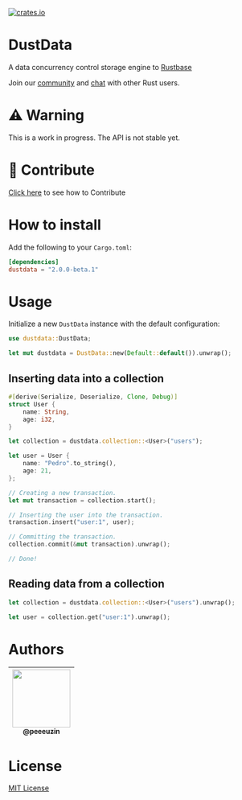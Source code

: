 [![crates.io](https://img.shields.io/crates/v/dustdata?color=EA4342&style=flat-square)](https://crates.io/crates/dustdata)

# DustData
A data concurrency control storage engine to [Rustbase](https://github.com/rustbase/rustbase)

Join our [community](https://discord.gg/m5ZzWPumbd) and [chat](https://discord.gg/m5ZzWPumbd) with other Rust users.

# ⚠️ Warning
This is a work in progress. The API is not stable yet.

# 🔗 Contribute
[Click here](./CONTRIBUTING.md) to see how to Contribute

# How to install
Add the following to your `Cargo.toml`:

```toml
[dependencies]
dustdata = "2.0.0-beta.1"
```

# Usage
Initialize a new `DustData` instance with the default configuration:
```rust
use dustdata::DustData;

let mut dustdata = DustData::new(Default::default()).unwrap();
```

## Inserting data into a collection

```rust
#[derive(Serialize, Deserialize, Clone, Debug)]
struct User {
    name: String,
    age: i32,
}

let collection = dustdata.collection::<User>("users");

let user = User {
    name: "Pedro".to_string(),
    age: 21,
};

// Creating a new transaction.
let mut transaction = collection.start();

// Inserting the user into the transaction.
transaction.insert("user:1", user);

// Committing the transaction.
collection.commit(&mut transaction).unwrap();

// Done!
```

## Reading data from a collection

```rust
let collection = dustdata.collection::<User>("users").unwrap();

let user = collection.get("user:1").unwrap();
```


# Authors

<div align="center">

| [<img src="https://github.com/peeeuzin.png?size=115" width=115><br><sub>@peeeuzin</sub>](https://github.com/peeeuzin) |
| :-------------------------------------------------------------------------------------------------------------------: |

</div>

# License

[MIT License](./LICENSE)

